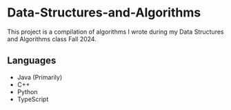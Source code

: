 # Data-Structures-and-Algorithms
This project is a compilation of algorithms I wrote during my Data Structures and Algorithms class Fall 2024.

## Languages
- Java (Primarily)
- C++
- Python
- TypeScript
